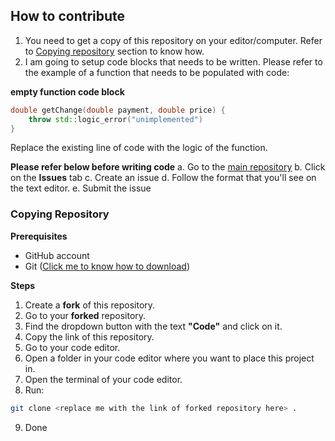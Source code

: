 ## How to contribute 

1. You need to get a copy of this repository on your editor/computer. Refer to [Copying repository](#copying-repository) section to know how.
2. I am going to setup code blocks that needs to be written. Please refer to the example of a function that needs to be populated with code:

**empty function code block**
```c++
double getChange(double payment, double price) {
    throw std::logic_error("unimplemented")
}
```

Replace the existing line of code with the logic of the function.

**Please refer below before writing code**
  a. Go to the [main repository](https://github.com/Ragudos/School-POS-System)
  b. Click on the **Issues** tab
  c. Create an issue
  d. Follow the format that you'll see on the text editor.
  e. Submit the issue

### Copying Repository

**Prerequisites**
- GitHub account
- Git ([Click me to know how to download](https://git-scm.com/))

**Steps**

1.  Create a **fork** of this repository.
2.  Go to your **forked** repository.
3.  Find the dropdown button with the text **"Code"** and click on it.
4.  Copy the link of this repository.
5.  Go to your code editor.
6.  Open a folder in your code editor where you want to place this project in.
7.  Open the terminal of your code editor.
8.  Run:
   
```bash
git clone <replace me with the link of forked repository here> .
```
9. Done
